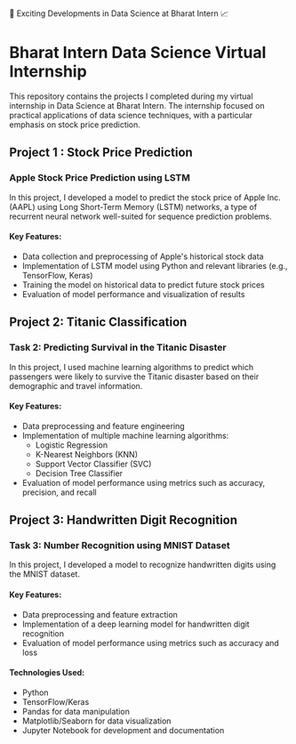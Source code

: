 🚀 Exciting Developments in Data Science at Bharat Intern 📈

# Bharat Intern Data Science Virtual Internship

This repository contains the projects I completed during my virtual internship in Data Science at Bharat Intern. The internship focused on practical applications of data science techniques, with a particular emphasis on stock price prediction.

## Project 1 : Stock Price Prediction

###  Apple Stock Price Prediction using LSTM

In this project, I developed a model to predict the stock price of Apple Inc. (AAPL) using Long Short-Term Memory (LSTM) networks, a type of recurrent neural network well-suited for sequence prediction problems.

#### Key Features:
- Data collection and preprocessing of Apple's historical stock data
- Implementation of LSTM model using Python and relevant libraries (e.g., TensorFlow, Keras)
- Training the model on historical data to predict future stock prices
- Evaluation of model performance and visualization of results



## Project 2: Titanic Classification

### Task 2: Predicting Survival in the Titanic Disaster

In this project, I used machine learning algorithms to predict which passengers were likely to survive the Titanic disaster based on their demographic and travel information.

#### Key Features:
- Data preprocessing and feature engineering
- Implementation of multiple machine learning algorithms:
	+ Logistic Regression
	+ K-Nearest Neighbors (KNN)
	+ Support Vector Classifier (SVC)
	+ Decision Tree Classifier
- Evaluation of model performance using metrics such as accuracy, precision, and recall

  
## Project 3: Handwritten Digit Recognition

### Task 3: Number Recognition using MNIST Dataset

In this project, I developed a model to recognize handwritten digits using the MNIST dataset.

#### Key Features:
- Data preprocessing and feature extraction
- Implementation of a deep learning model for handwritten digit recognition
- Evaluation of model performance using metrics such as accuracy and loss


#### Technologies Used:
- Python
- TensorFlow/Keras
- Pandas for data manipulation
- Matplotlib/Seaborn for data visualization
- Jupyter Notebook for development and documentation

